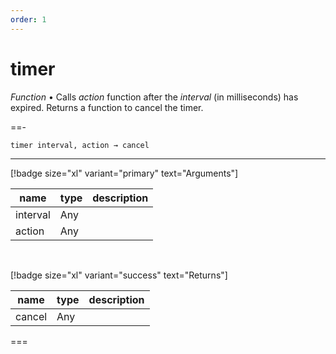 ```yaml
---
order: 1
---
```

# timer

_Function_ &bull; Calls _action_ function after the _interval_ (in milliseconds) has expired. Returns a function to cancel the timer.


==- <pre><code>timer interval, action &rarr; cancel</code></pre>
<hr>

[!badge size="xl" variant="primary" text="Arguments"]

| name | type | description |
|------|------|-------------|
|interval|Any||
|action|Any||

<br>

[!badge size="xl" variant="success" text="Returns"]

| name | type | description |
|------|------|-------------|
|cancel|Any||



===



